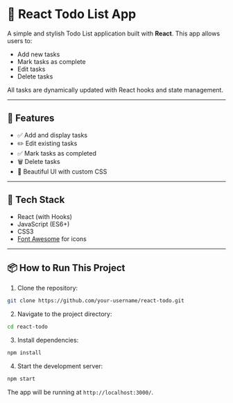 # 📝 React Todo List App

A simple and stylish Todo List application built with **React**. This app allows users to:

- Add new tasks
- Mark tasks as complete
- Edit tasks
- Delete tasks

All tasks are dynamically updated with React hooks and state management.

---

## 🚀 Features

- ✅ Add and display tasks
- ✏️ Edit existing tasks
- ✅ Mark tasks as completed
- 🗑️ Delete tasks
- 🎨 Beautiful UI with custom CSS
  
---

## 🧠 Tech Stack

- React (with Hooks)
- JavaScript (ES6+)
- CSS3
- [Font Awesome](https://fontawesome.com/) for icons

---

## 📦 How to Run This Project

1. Clone the repository:

```bash
git clone https://github.com/your-username/react-todo.git
```

2. Navigate to the project directory:

```bash
cd react-todo
```

3. Install dependencies:

```bash
npm install
```

4. Start the development server:

```bash
npm start
```

The app will be running at `http://localhost:3000/`.
